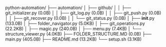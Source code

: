 python-automation/
├── automation/
│   ├── github/
│   │   ├── git_initializer.py (0.0B)
│   │   ├── git_log.py (0.0B)
│   │   ├── git_push.py (0.0B)
│   │   ├── git_recover.py (0.0B)
│   │   └── git_status.py (0.0B)
│   ├── __init__.py (133.0B)
│   ├── folder_navigator.py (5.0KB)
│   ├── git_operations.py (22.2KB)
│   ├── magic.py (240.0B)
│   ├── menu.py (7.4KB)
│   └── structure_viewer.py (4.0KB)
├── FOLDER_STRUCTURE.MD (0.0B)
├── main.py (405.0B)
├── README.md (13.2KB)
└── setup.sh (3.1KB)